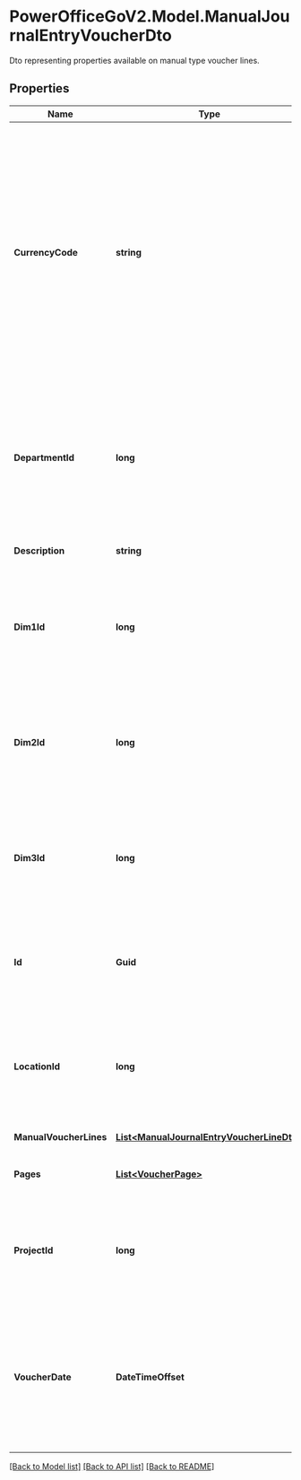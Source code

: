 # PowerOfficeGoV2.Model.ManualJournalEntryVoucherDto
Dto representing properties available on manual type voucher lines.

## Properties

Name | Type | Description | Notes
------------ | ------------- | ------------- | -------------
**CurrencyCode** | **string** | The currency code of the voucher header.  The line amounts will default be determined in the currency specified in the header.  For some voucher types, different currency codes can be set on the line level, thus overriding the currency of the head.  Currencies active on the client can be queried using the AccountingSettings service. Currency codes follow the ISO4217 standard. | [optional] 
**DepartmentId** | **long** | The department Id of the voucher header.  The lines will inherit the department from the voucher head if not specified on the lines.  Departments can be queried and identified using the Department service. | [optional] 
**Description** | **string** | The description field of the voucher header. | [optional] 
**Dim1Id** | **long** | The id of the dimension 1 associated with the voucher header.  The lines will inherit the dim1 from the voucher head if not specified on the lines. | [optional] 
**Dim2Id** | **long** | The id of the dimension 2 associated with the voucher header.  The lines will inherit the dim2 from the voucher head if not specified on the lines. | [optional] 
**Dim3Id** | **long** | The id of the dimension 3 associated with the voucher header.  The lines will inherit the dim3 from the voucher head if not specified on the lines. | [optional] 
**Id** | **Guid** | A value that uniquely identifies this voucher.  The Id is assigned by Go when the entry is created, and will persist when/if the voucher is posted. | [optional] [readonly] 
**LocationId** | **long** | The id of the location dimension associated with the voucher header.  The lines will inherit the location from the voucher head if not specified on the lines. | [optional] 
**ManualVoucherLines** | [**List&lt;ManualJournalEntryVoucherLineDto&gt;**](ManualJournalEntryVoucherLineDto.md) | The lines of the manual voucher | [optional] 
**Pages** | [**List&lt;VoucherPage&gt;**](VoucherPage.md) | A collection of voucher pages associated with this voucher. | [optional] [readonly] 
**ProjectId** | **long** | The id of the project associated with the voucher header.  The lines will inherit the project from the voucher head if not specified on the lines. | [optional] 
**VoucherDate** | **DateTimeOffset** | The voucher date.  This represents the date of the voucher, the document date of an invoice for instance,  and may differ from the transaction dates for lines the voucher, depending on the type of voucher. | [optional] 

[[Back to Model list]](../../README.md#documentation-for-models) [[Back to API list]](../../README.md#documentation-for-api-endpoints) [[Back to README]](../../README.md)

